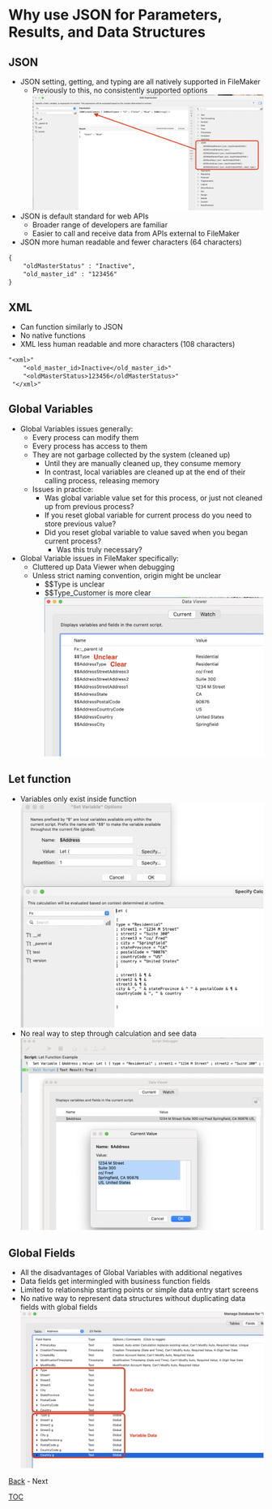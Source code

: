 # Why use JSON for Parameters, Results, and Data Structures


## JSON
- JSON setting, getting, and typing are all natively supported in FileMaker
  - Previously to this, no consistently supported options
   ![JSON_Functionst](Screenshot_JSON_Functions.png)
- JSON is default standard for web APIs
  - Broader range of developers are familiar
  - Easier to call and receive data from APIs external to FileMaker
- JSON more human readable and fewer characters (64 characters)
```
{
	"oldMasterStatus" : "Inactive",
	"old_master_id" : "123456"
}
```

## XML
- Can function similarly to JSON
- No native functions
- XML less human readable and more characters (108 characters)
```
"<xml>"
 	"<old_master_id>Inactive</old_master_id>"
 	"<oldMasterStatus>123456</oldMasterStatus>"
 "</xml>"
```

## Global Variables
- Global Variables issues generally:
  - Every process can modify them
  - Every process has access to them
  - They are not garbage collected by the system (cleaned up)
    - Until they are manually cleaned up, they consume memory
    - In contrast, local variables are cleaned up at the end of their calling process, releasing memory
  - Issues in practice:
    - Was global variable value set for this process, or just not cleaned up from previous process?
    - If you reset global variable for current process do you need to store previous value?
    - Did you reset global variable to value saved when you began current process?
       - Was this truly necessary? 
- Global Variable issues in FileMaker specifically:
  - Cluttered up Data Viewer when debugging
  - Unless strict naming convention, origin might be unclear
    - $$Type is unclear
    - $$Type_Customer is more clear 
![Global Variables](Screenshot_GlobalVariables.png)

## Let function
- Variables only exist inside function
![Let Function code](Screenshot_LetFunction1.png)
- No real way to step through calculation and see data 
![Let Function variables](Screenshot_LetFunction2.png)

## Global Fields
- All the disadvantages of Global Variables with additional negatives
- Data fields get intermingled with business function fields
- Limited to relationship starting points or simple data entry start screens
- No native way to represent data structures without duplicating data fields with global fields
![Global Fields](Screenshot_GlobalFields.png)

[Back](Custom_Functions.md) - Next

[TOC](TOC.md)
